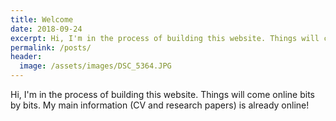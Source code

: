 ```yaml
---
title: Welcome
date: 2018-09-24
excerpt: Hi, I'm in the process of building this website. Things will come online bits by bits. My main information (CV and research papers) is already online!
permalink: /posts/
header:
  image: /assets/images/DSC_5364.JPG
---
```

Hi, I'm in the process of building this website. Things will come online bits by bits. My main information (CV and research papers) is already online!
